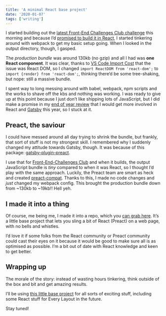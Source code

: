 ```yaml
---
title: 'A minimal React base project'
date: '2020-01-07'
tags: ['writing']
---
```


I started building out the [latest Front-End Challenges Club challenge](https://front-end-challenges.club/challenge-004-progress-button) this morning and because I’d [promised to build it in React](https://twitter.com/hankchizljaw/status/1213587540772630531), I started tinkering around with webpack to get my basic setup going. When I looked in the output directory, though, I gasped.

The _production bundle_ was around 130kb (no gzip) and all I had was **one React component**. It was clear, thanks to [VS Code Import Cost](https://marketplace.visualstudio.com/items?itemName=wix.vscode-import-cost) that the issue was React DOM, so I changed `import ReactDOM from 'react-dom';` to `import {render} from 'react-dom';`, thinking there’d be some tree-shaking, but nope: still a massive bundle.

I spent way to long messing around with babel, webpack, npm scripts and the works to shave off the kbs and nothing was working. I was ready to give up at this point because I just don’t like shipping lots of JavaScript, but I did make a promise in my [end of year review](https://hankchizljaw.com/wrote/2019:-a-year-in-review/#heading-time-to-embrace-react-and-gatsby) that I would get more involved in React and [Gatsby](https://www.gatsbyjs.org/) this year, so I stuck at it.

## Preact, the saviour

I could have messed around all day trying to shrink the bundle, but frankly, that sort of stuff is not my strongest skill. I remembered why I suddenly changed my attitude towards Gatsby, though. It was because of this package: [gatsby-plugin-preact](https://www.gatsbyjs.org/packages/gatsby-plugin-preact/).

I use that for [Front-End-Challenges Club](https://front-end-challenges.club/) and when it builds, the output JavaScript bundle is _tiny_ compared to when it was React, so I thought I’d play with the same approach. Luckily, the Preact team are smart as heck and created [preact-compat](https://preactjs.com/guide/v8/switching-to-preact/#how-to-alias-preact-compat). Thanks to this, I made no code changes and _just_ changed my webpack config. This brought the production bundle down from ~130kb to ~19kb!! Hell yeh.

## I made it into a thing

Of course, me being me, I made it into a repo, which you [can grab here](https://github.com/hankchizljaw/minimal-react-base). It’s a little base project that lets you sling a bit of React (Preact) on a web page, with no bells and whistles.

I’d love it if some folks from the React community or Preact community could cast their eyes on it because it would be good to make sure all is as optimised as possible. I’m a bit out of date with React knowledge and keen to get better.

## Wrapping up

The morale of the story: instead of wasting hours tinkering, think outside of the box and bit and get amazing results.

I’ll be using [this little base project](https://github.com/hankchizljaw/minimal-react-base) for all sorts of exciting stuff, including some React stuff for Every Layout in the future.

Stay tuned!
